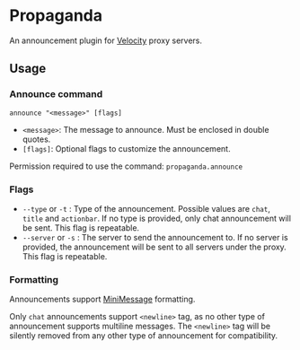 # Propaganda

An announcement plugin for [Velocity](https://papermc.io/software/velocity) proxy servers.

## Usage

### Announce command

`announce "<message>" [flags]`

- `<message>`: The message to announce. Must be enclosed in double quotes.
- `[flags]`: Optional flags to customize the announcement.

Permission required to use the command: `propaganda.announce`

### Flags

- `--type` or `-t` : Type of the announcement. Possible values are `chat`, `title` and `actionbar`. If no type is
provided, only chat announcement will be sent. This flag is repeatable.
- `--server` or `-s` : The server to send the announcement to. If no server is provided, the announcement will be sent
to all servers under the proxy. This flag is repeatable.

### Formatting
Announcements support [MiniMessage](https://docs.adventure.kyori.net/minimessage.html) formatting.

Only `chat` announcements support `<newline>` tag, as no other type of announcement supports multiline messages. The
`<newline>` tag will be silently removed from any other type of announcement for compatibility.
